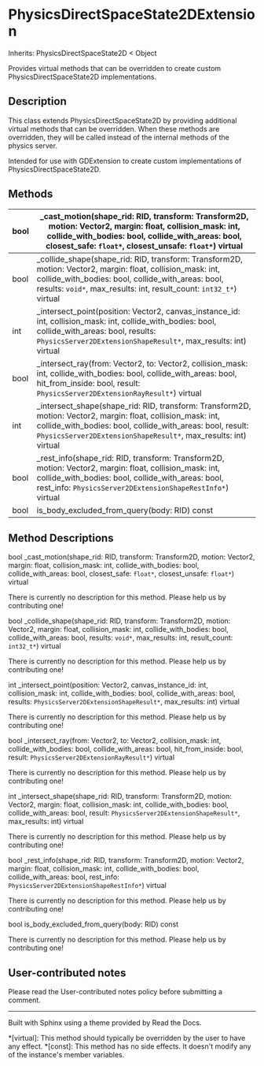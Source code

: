 # PhysicsDirectSpaceState2DExtension

Inherits: PhysicsDirectSpaceState2D < Object

Provides virtual methods that can be overridden to create custom
PhysicsDirectSpaceState2D implementations.

## Description

This class extends PhysicsDirectSpaceState2D by providing additional virtual
methods that can be overridden. When these methods are overridden, they will
be called instead of the internal methods of the physics server.

Intended for use with GDExtension to create custom implementations of
PhysicsDirectSpaceState2D.

## Methods

bool | _cast_motion(shape_rid: RID, transform: Transform2D, motion: Vector2, margin: float, collision_mask: int, collide_with_bodies: bool, collide_with_areas: bool, closest_safe: `float*`, closest_unsafe: `float*`) virtual  
---|---  
bool | _collide_shape(shape_rid: RID, transform: Transform2D, motion: Vector2, margin: float, collision_mask: int, collide_with_bodies: bool, collide_with_areas: bool, results: `void*`, max_results: int, result_count: `int32_t*`) virtual  
int | _intersect_point(position: Vector2, canvas_instance_id: int, collision_mask: int, collide_with_bodies: bool, collide_with_areas: bool, results: `PhysicsServer2DExtensionShapeResult*`, max_results: int) virtual  
bool | _intersect_ray(from: Vector2, to: Vector2, collision_mask: int, collide_with_bodies: bool, collide_with_areas: bool, hit_from_inside: bool, result: `PhysicsServer2DExtensionRayResult*`) virtual  
int | _intersect_shape(shape_rid: RID, transform: Transform2D, motion: Vector2, margin: float, collision_mask: int, collide_with_bodies: bool, collide_with_areas: bool, result: `PhysicsServer2DExtensionShapeResult*`, max_results: int) virtual  
bool | _rest_info(shape_rid: RID, transform: Transform2D, motion: Vector2, margin: float, collision_mask: int, collide_with_bodies: bool, collide_with_areas: bool, rest_info: `PhysicsServer2DExtensionShapeRestInfo*`) virtual  
bool | is_body_excluded_from_query(body: RID) const  
  
## Method Descriptions

bool _cast_motion(shape_rid: RID, transform: Transform2D, motion: Vector2,
margin: float, collision_mask: int, collide_with_bodies: bool,
collide_with_areas: bool, closest_safe: `float*`, closest_unsafe: `float*`)
virtual

There is currently no description for this method. Please help us by
contributing one!

bool _collide_shape(shape_rid: RID, transform: Transform2D, motion: Vector2,
margin: float, collision_mask: int, collide_with_bodies: bool,
collide_with_areas: bool, results: `void*`, max_results: int, result_count:
`int32_t*`) virtual

There is currently no description for this method. Please help us by
contributing one!

int _intersect_point(position: Vector2, canvas_instance_id: int,
collision_mask: int, collide_with_bodies: bool, collide_with_areas: bool,
results: `PhysicsServer2DExtensionShapeResult*`, max_results: int) virtual

There is currently no description for this method. Please help us by
contributing one!

bool _intersect_ray(from: Vector2, to: Vector2, collision_mask: int,
collide_with_bodies: bool, collide_with_areas: bool, hit_from_inside: bool,
result: `PhysicsServer2DExtensionRayResult*`) virtual

There is currently no description for this method. Please help us by
contributing one!

int _intersect_shape(shape_rid: RID, transform: Transform2D, motion: Vector2,
margin: float, collision_mask: int, collide_with_bodies: bool,
collide_with_areas: bool, result: `PhysicsServer2DExtensionShapeResult*`,
max_results: int) virtual

There is currently no description for this method. Please help us by
contributing one!

bool _rest_info(shape_rid: RID, transform: Transform2D, motion: Vector2,
margin: float, collision_mask: int, collide_with_bodies: bool,
collide_with_areas: bool, rest_info: `PhysicsServer2DExtensionShapeRestInfo*`)
virtual

There is currently no description for this method. Please help us by
contributing one!

bool is_body_excluded_from_query(body: RID) const

There is currently no description for this method. Please help us by
contributing one!

## User-contributed notes

Please read the User-contributed notes policy before submitting a comment.

* * *

Built with Sphinx using a theme provided by Read the Docs.

  *[virtual]: This method should typically be overridden by the user to have any effect.
  *[const]: This method has no side effects. It doesn't modify any of the instance's member variables.

